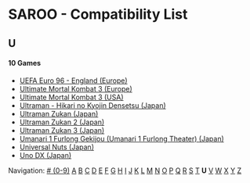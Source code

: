 # SAROO - Compatibility List

## U

#### 10 Games

- [UEFA Euro 96 - England (Europe)](../../../Regions/Retails/Europe/MK-81180/01/README.md)
- [Ultimate Mortal Kombat 3 (Europe)](../../../Regions/Retails/Europe/T-25403H/01/README.md)
- [Ultimate Mortal Kombat 3 (USA)](../../../Regions/Retails/USA/T-9701H/01/README.md)
- [Ultraman - Hikari no Kyojin Densetsu (Japan)](../../../Regions/Retails/Japan/T-13308G/01/README.md)
- [Ultraman Zukan (Japan)](../../../Regions/Retails/Japan/T-25501G/01/README.md)
- [Ultraman Zukan 2 (Japan)](../../../Regions/Retails/Japan/T-25502G/01/README.md)
- [Ultraman Zukan 3 (Japan)](../../../Regions/Retails/Japan/T-25505G/01/README.md)
- [Umanari 1 Furlong Gekijou (Umanari 1 Furlong Theater) (Japan)](../../../Regions/Retails/Japan/T-35001G/01/README.md)
- [Universal Nuts (Japan)](../../../Regions/Retails/Japan/T-36202G/01/README.md)
- [Uno DX (Japan)](../../../Regions/Retails/Japan/T-26414G/01/README.md)

Navigation:
[# (0-9)](./09.md) [A](./A.md) [B](./B.md) [C](./C.md) [D](./D.md) [E](./E.md) [F](./F.md) [G](./G.md) [H](./H.md) [I](./I.md) [J](./J.md) [K](./K.md) [L](./L.md) [M](./M.md) [N](./N.md) [O](./O.md) [P](./P.md) [Q](./Q.md) [R](./R.md) [S](./S.md) [T](./T.md) **U** [V](./V.md) [W](./W.md) [X](./X.md) [Y](./Y.md) [Z](./Z.md)
